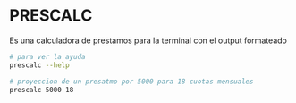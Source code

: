 # PRESCALC
Es una calculadora de prestamos para la terminal con el output formateado
```sh
# para ver la ayuda
prescalc --help

# proyeccion de un presatmo por 5000 para 18 cuotas mensuales
prescalc 5000 18
```
